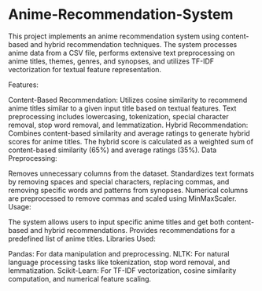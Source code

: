 # Anime-Recommendation-System
This project implements an anime recommendation system using content-based and hybrid recommendation techniques. The system processes anime data from a CSV file, performs extensive text preprocessing on anime titles, themes, genres, and synopses, and utilizes TF-IDF vectorization for textual feature representation.

Features:

Content-Based Recommendation: Utilizes cosine similarity to recommend anime titles similar to a given input title based on textual features. Text preprocessing includes lowercasing, tokenization, special character removal, stop word removal, and lemmatization.
Hybrid Recommendation: Combines content-based similarity and average ratings to generate hybrid scores for anime titles. The hybrid score is calculated as a weighted sum of content-based similarity (65%) and average ratings (35%).
Data Preprocessing:

Removes unnecessary columns from the dataset.
Standardizes text formats by removing spaces and special characters, replacing commas, and removing specific words and patterns from synopses.
Numerical columns are preprocessed to remove commas and scaled using MinMaxScaler.
Usage:

The system allows users to input specific anime titles and get both content-based and hybrid recommendations.
Provides recommendations for a predefined list of anime titles.
Libraries Used:

Pandas: For data manipulation and preprocessing.
NLTK: For natural language processing tasks like tokenization, stop word removal, and lemmatization.
Scikit-Learn: For TF-IDF vectorization, cosine similarity computation, and numerical feature scaling.
